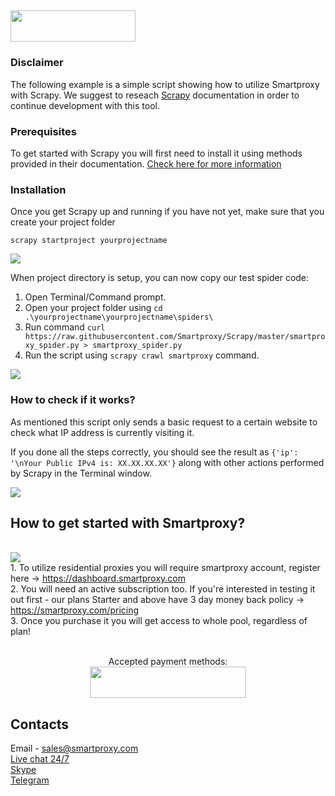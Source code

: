 ## <img src="https://smartproxy.com/wp-content/themes/smartproxy/images/smartproxy-logo.svg" alt="" width="200" height="50"> 

### Disclaimer

The following example is a simple script showing how to utilize Smartproxy with Scrapy.
We suggest to reseach [Scrapy](https://docs.scrapy.org/en/latest/) documentation in order to continue development with this tool.

### Prerequisites

To get started with Scrapy you will first need to install it using methods provided in their documentation. [Check here for more information](https://docs.scrapy.org/en/latest/intro/install.html)

### Installation

Once you get Scrapy up and running if you have not yet, make sure that you create your project folder

```
scrapy startproject yourprojectname
```
<img src="https://content.screencast.com/users/JohanSP/folders/Jing/media/f974b1de-dc9c-4d53-9d43-9215f8742dc9/startproject.png">

When project directory is setup, you can now copy our test spider code: 

1. Open Terminal/Command prompt.
2. Open your project folder using `cd .\yourprojectname\yourprojectname\spiders\`
3. Run command `curl https://raw.githubusercontent.com/Smartproxy/Scrapy/master/smartproxy_spider.py > smartproxy_spider.py`
4. Run the script using `scrapy crawl smartproxy` command.
<img src="https://content.screencast.com/users/JohanSP/folders/Jing/media/79c69577-0034-40e8-b1e5-161cad99031a/2019-03-08_1627.png">

### How to check if it works?

As mentioned this script only sends a basic request to a certain website to check what IP address is currently visiting it.

If you done all the steps correctly, you should see the result as `{'ip': '\nYour Public IPv4 is: XX.XX.XX.XX'}` along with other actions performed by Scrapy in the Terminal window.

<img src="https://content.screencast.com/users/JohanSP/folders/Jing/media/e9be31c9-2de5-46be-a754-866f9237f9f7/2019-03-08_1630.png">

## How to get started with Smartproxy?
<br><img src="https://smartproxy.com/wp-content/uploads/2019/02/order-smartproxy.png">
<br> 1. To utilize residential proxies you will require smartproxy account, register here -> https://dashboard.smartproxy.com
<br> 2. You will need an active subscription too. If you're interested in testing it out first - our plans Starter and above have 3 day money back policy -> https://smartproxy.com/pricing
<br> 3. Once you purchase it you will get access to whole pool, regardless of plan!
<br><br><center>Accepted payment methods:
<br><img src="https://smartproxy.com/wp-content/uploads/2018/09/payment-methods-smartproxy-residential-rotating-proxies.svg" alt="" width="250" height="50"></center>

## Contacts
Email - sales@smartproxy.com
<br><a href="https://smartproxy.com">Live chat 24/7</a>
<br><a href="https://join.skype.com/invite/bZDHw4NZg2G9">Skype</a>
<br><a href="https://t.me/smartproxy_com">Telegram</a>

